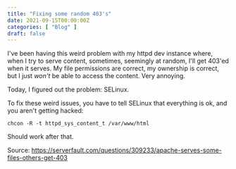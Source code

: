 ```yaml
---
title: "Fixing some random 403's"
date: 2021-09-15T00:00:00Z
categories: [ "Blog" ]
draft: false
---
```


I've been having this weird problem with my httpd dev instance where, when I try to serve content, sometimes, seemingly at random, I'll get 403'ed when it serves. My file permissions are correct, my ownership is correct, but I just _won't_ be able to access the content. Very annoying.

Today, I figured out the problem: SELinux.

To fix these weird issues, you have to tell SELinux that everything is ok, and you aren't getting hacked:

```
chcon -R -t httpd_sys_content_t /var/www/html
```

Should work after that.

Source: https://serverfault.com/questions/309233/apache-serves-some-files-others-get-403
